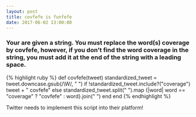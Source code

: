 ```yaml
---
layout: post
title: covfefe is funfefe
date: 2017-06-02 13:00:00
---
```


<h3>Your are given a string. You must replace the word(s) coverage by covfefe, however, if you don't find the word coverage in the string, you must add it at the end of the string with a leading space.</h3>

{% highlight ruby %}
def covfefe(tweet)
  standardized_tweet = tweet.downcase.gsub(/\W/, " ")
  if !standardized_tweet.include?("coverage")
    tweet + " covfefe"
  else
    standardized_tweet.split(" ").map {|word| word == "coverage" ? "covfefe" : word}.join(" ")
  end
end
{% endhighlight %}

<p>Twitter needs to implement this script into their platform!</p>
